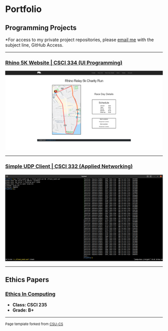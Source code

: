 # Portfolio

## Programming Projects

\*For access to my private project repositories, please [email me](mailto:jmdixon1@csustudent.net?subject=GitHub%20Access) with the subject line, GitHub Access.

---

### [Rhino 5K Website | CSCI 334 (UI Programming)](project1)

![rhino-5k-image](images/project1/race-page.png)

---

### [Simple UDP Client | CSCI 332 (Applied Networking)](project2)

![Project 2 Thumbnail Name](images/project2/screenshot.png)

---

## Ethics Papers

### [Ethics In Computing](https://drive.google.com/file/d/1KSX0cVkPLcjxjjJ5Z82oHBC1z7FOZY66/view?usp=sharing)

- **Class: CSCI 235**
- **Grade: B+**

---

<p style="font-size:11px">Page template forked from <a href="https://github.com/csu-cs/csci-portfolio">CSU-CS</a></p>
<!-- Remove above link if you don't want to attributive -->
